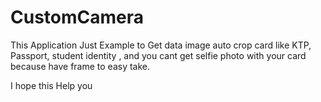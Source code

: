 # CustomCamera

This Application Just Example to Get data image auto crop card like KTP, Passport, student identity , and you cant get selfie 
photo with your card because have frame to easy take.

I hope this Help you

